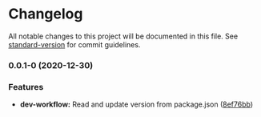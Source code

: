 # Changelog

All notable changes to this project will be documented in this file. See [standard-version](https://github.com/conventional-changelog/standard-version) for commit guidelines.

### 0.0.1-0 (2020-12-30)


### Features

* **dev-workflow:** Read and update version from package.json ([8ef76bb](https://github.com/mbunge/php-application/commit/8ef76bb30b5c7e96da98ea57ec7c1535c39c54e6))
